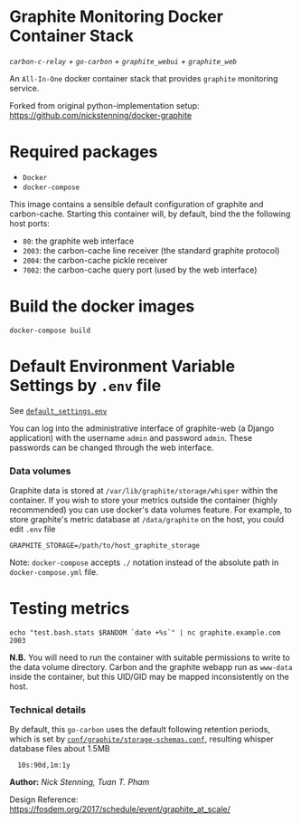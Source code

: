 Graphite Monitoring Docker Container Stack
==========================================
*`carbon-c-relay` + `go-carbon` + `graphite_webui` + `graphite_web`*

An `All-In-One` docker container stack that provides `graphite` monitoring service.

Forked from original python-implementation setup:
https://github.com/nickstenning/docker-graphite


Required packages
=================
  * `Docker`
  * `docker-compose`

This image contains a sensible default configuration of graphite and
carbon-cache. Starting this container will, by default, bind the the following
host ports:

- `80`: the graphite web interface
- `2003`: the carbon-cache line receiver (the standard graphite protocol)
- `2004`: the carbon-cache pickle receiver
- `7002`: the carbon-cache query port (used by the web interface)

Build the docker images
=======================
```
docker-compose build
```

Default Environment Variable Settings by `.env` file
====================================================
See [`default_settings.env`](./default_settings.env)

You can log into the administrative interface of graphite-web (a Django
application) with the username `admin` and password `admin`. These passwords can
be changed through the web interface.

### Data volumes

Graphite data is stored at `/var/lib/graphite/storage/whisper` within the
container. If you wish to store your metrics outside the container (highly
recommended) you can use docker's data volumes feature. For example, to store
graphite's metric database at `/data/graphite` on the host, you could edit `.env`
file
```
GRAPHITE_STORAGE=/path/to/host_graphite_storage
```
Note: `docker-compose` accepts `./` notation instead of the absolute path in
`docker-compose.yml` file.

Testing metrics
===============
```
echo "test.bash.stats $RANDOM `date +%s`" | nc graphite.example.com 2003
```

**N.B.** You will need to run the container with suitable permissions to write
to the data volume directory. Carbon and the graphite webapp run as `www-data`
inside the container, but this UID/GID may be mapped inconsistently on the host.

### Technical details

By default, this `go-carbon` uses the default following retention periods, which
is set by [`conf/graphite/storage-schemas.conf`](./conf/graphite/storage-schemas.conf),
resulting whisper database files about 1.5MB
```
  10s:90d,1m:1y
```

**Author:** *Nick Stenning, Tuan T. Pham*

Design Reference: https://fosdem.org/2017/schedule/event/graphite_at_scale/
